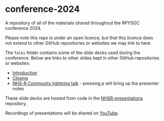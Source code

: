 
# conference-2024

A repository of all of the materials shared throughout the RPYSOC conference 
2024.

Please note this repo is under an open licence, but that this licence does not 
extend to other GitHub repositories or websites we may link to here.

The `Talks` folder contains some of the slide decks used during the conference. 
Below are links to other slides kept in other GitHub repositories or websites:

- [Introduction](https://presentations.nhsrcommunity.com/20241121-rpysoc/intro-days.html#/section)
- [Closing](https://presentations.nhsrcommunity.com/20241121-rpysoc/closing-days.html#/section)
- [NHS-R Community lightning talk](https://presentations.nhsrcommunity.com/20241121-rpysoc/lightning-talk.html#/section) - 
pressing p will bring up the presenter notes

These slide decks are hosted from code in the 
[NHSR-presentations](https://github.com/nhs-r-community/NHSR-presentations) 
repository.

Recordings of presentations will be shared on 
[YouTube](https://www.youtube.com/playlist?list=PLXCrMzQaI6c2vQUabRSOg9_FCxp6x6cVg).
